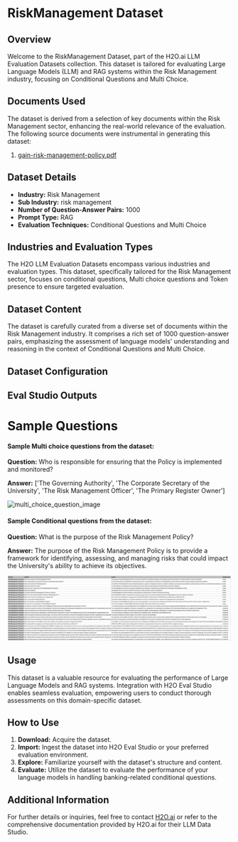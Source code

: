 # RiskManagement Dataset

## Overview
Welcome to the RiskManagement Dataset, part of the H2O.ai LLM Evaluation Datasets collection. This dataset is tailored for evaluating Large Language Models (LLM) and RAG systems within the Risk Management industry, focusing on Conditional Questions and Multi Choice.

## Documents Used
The dataset is derived from a selection of key documents within the Risk Management sector, enhancing the real-world relevance of the evaluation. The following source documents were instrumental in generating this dataset:
1. [gain-risk-management-policy.pdf](https://github.com/h2oai/h2o-evals/blob/main/catalog/risk_management_policy_eval/used_documents/gain-risk-management-policy.pdf)

## Dataset Details
- **Industry:** Risk Management
- **Sub Industry:** risk management
- **Number of Question-Answer Pairs:** 1000
- **Prompt Type:** RAG
- **Evaluation Techniques:** Conditional Questions and Multi Choice

## Industries and Evaluation Types
The H2O LLM Evaluation Datasets encompass various industries and evaluation types. This dataset, specifically tailored for the Risk Management sector, focuses on conditional questions, Multi choice questions and Token presence to ensure targeted evaluation.

## Dataset Content
The dataset is carefully curated from a diverse set of documents within the Risk Management industry. It comprises a rich set of 1000 question-answer pairs, emphasizing the assessment of language models' understanding and reasoning in the context of Conditional Questions and Multi Choice.

## Dataset Configuration

## Eval Studio Outputs

# Sample Questions

#### Sample Multi choice questions from the dataset:

**Question:** Who is responsible for ensuring that the Policy is implemented and monitored?

**Answer:** ['The Governing Authority', 'The Corporate Secretary of the University', 'The Risk Management Officer', 'The Primary Register Owner']

![multi_choice_question_image](https://github.com/h2oai/h2o-evals/blob/main/catalog/catalog/risk_management_policy_eval/screenshots/multi_choice.png)

#### Sample Conditional questions from the dataset:

**Question:** What is the purpose of the Risk Management Policy?

**Answer:** The purpose of the Risk Management Policy is to provide a framework for identifying, assessing, and managing risks that could impact the University's ability to achieve its objectives.

![conditional_question_image](https://github.com/h2oai/h2o-evals/blob/main/catalog/risk_management_policy_eval/screenshots/question_type.png)

## Usage

This dataset is a valuable resource for evaluating the performance of Large Language Models and RAG systems. Integration with H2O Eval Studio enables seamless evaluation, empowering users to conduct thorough assessments on this domain-specific dataset.

## How to Use

1. **Download:** Acquire the dataset.
2. **Import:** Ingest the dataset into H2O Eval Studio or your preferred evaluation environment.
3. **Explore:** Familiarize yourself with the dataset's structure and content.
4. **Evaluate:** Utilize the dataset to evaluate the performance of your language models in handling banking-related conditional questions.

## Additional Information

For further details or inquiries, feel free to contact [H2O.ai](https://www.h2o.ai/) or refer to the comprehensive documentation provided by H2O.ai for their LLM Data Studio.


